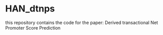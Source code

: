 # HAN_dtnps
this repository contains the code for the paper: Derived transactional Net Promoter Score Prediction
